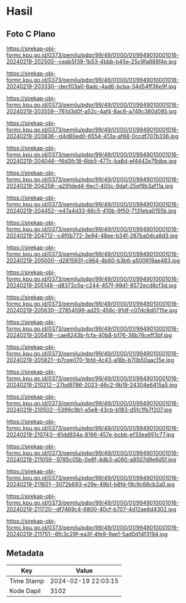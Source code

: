 # Hasil

## Foto C Plano

https://sirekap-obj-formc.kpu.go.id/0373/pemilu/pdpr/99/49/01/00/01/9949010001016-20240219-202500--ceab5f39-1b53-4bbb-b45e-25c9fa888f4e.jpg

https://sirekap-obj-formc.kpu.go.id/0373/pemilu/pdpr/99/49/01/00/01/9949010001016-20240219-203330--decf03a0-6adc-4ad6-bcba-34d54ff36e9f.jpg

https://sirekap-obj-formc.kpu.go.id/0373/pemilu/pdpr/99/49/01/00/01/9949010001016-20240219-203559--761d3d0f-a52c-4af4-8ac8-a749c380d085.jpg

https://sirekap-obj-formc.kpu.go.id/0373/pemilu/pdpr/99/49/01/00/01/9949010001016-20240219-203836--d4d80ed0-6554-413a-af68-0ccdf707b336.jpg

https://sirekap-obj-formc.kpu.go.id/0373/pemilu/pdpr/99/49/01/00/01/9949010001016-20240219-204046--f6d3fc18-6bb5-477c-ba8d-ef4442e79dbe.jpg

https://sirekap-obj-formc.kpu.go.id/0373/pemilu/pdpr/99/49/01/00/01/9949010001016-20240219-204258--a291ded4-6ec1-400c-9daf-25ef9b3af11a.jpg

https://sirekap-obj-formc.kpu.go.id/0373/pemilu/pdpr/99/49/01/00/01/9949010001016-20240219-204452--e47a4d33-86c5-410b-9f50-7131eba0155b.jpg

https://sirekap-obj-formc.kpu.go.id/0373/pemilu/pdpr/99/49/01/00/01/9949010001016-20240219-204712--c4f0b772-3e94-48ee-b34f-287ba0dca8d3.jpg

https://sirekap-obj-formc.kpu.go.id/0373/pemilu/pdpr/99/49/01/00/01/9949010001016-20240219-205000--d2815931-c964-4b60-b3b6-a500619ae483.jpg

https://sirekap-obj-formc.kpu.go.id/0373/pemilu/pdpr/99/49/01/00/01/9949010001016-20240219-205148--d8372c0a-c244-457f-99d1-8572ecd8cf3d.jpg

https://sirekap-obj-formc.kpu.go.id/0373/pemilu/pdpr/99/49/01/00/01/9949010001016-20240219-205630--27854599-ad25-456c-91df-c07dc8d0715e.jpg

https://sirekap-obj-formc.kpu.go.id/0373/pemilu/pdpr/99/49/01/00/01/9949010001016-20240219-205418--cae8243b-fcfa-40b8-b176-36b78ceff3bf.jpg

https://sirekap-obj-formc.kpu.go.id/0373/pemilu/pdpr/99/49/01/00/01/9949010001016-20240219-205821--b7cee070-1bfd-4c43-a18b-b70b50aac15e.jpg

https://sirekap-obj-formc.kpu.go.id/0373/pemilu/pdpr/99/49/01/00/01/9949010001016-20240219-210212--27bd9786-2023-46c2-9b19-24304e6415a5.jpg

https://sirekap-obj-formc.kpu.go.id/0373/pemilu/pdpr/99/49/01/00/01/9949010001016-20240219-210502--5399c9b1-a5e8-43cb-b183-d5fc1fb7f207.jpg

https://sirekap-obj-formc.kpu.go.id/0373/pemilu/pdpr/99/49/01/00/01/9949010001016-20240219-210743--81dd934a-8166-457e-bcbb-ef33ea951c77.jpg

https://sirekap-obj-formc.kpu.go.id/0373/pemilu/pdpr/99/49/01/00/01/9949010001016-20240219-211059--9785c05b-0e8f-4db3-a060-a8507d9e6d5f.jpg

https://sirekap-obj-formc.kpu.go.id/0373/pemilu/pdpr/99/49/01/00/01/9949010001016-20240219-211601--3072b693-e29e-49b1-b8fd-f8c9c66cb2a0.jpg

https://sirekap-obj-formc.kpu.go.id/0373/pemilu/pdpr/99/49/01/00/01/9949010001016-20240219-211720--df7469c4-6800-40cf-b707-4d12ae6d4302.jpg

https://sirekap-obj-formc.kpu.go.id/0373/pemilu/pdpr/99/49/01/00/01/9949010001016-20240219-211751--6fc3c29f-ea3f-4fe9-9ae1-5ad0d14f3194.jpg


## Metadata

| Key        | Value               |
| ---------- | ------------------- |
| Time Stamp | 2024-02-19 22:03:15 |
| Kode Dapil | 3102                |



